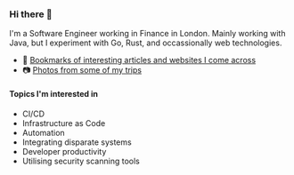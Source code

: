 ### Hi there 👋

I'm a Software Engineer working in Finance in London. Mainly working with Java, but I experiment with Go, Rust, and occassionally web technologies.

- 🧾 [Bookmarks of interesting articles and websites I come across](https://github.com/lewisboon/bookmarks/blob/main/README.md)
- 📷 [Photos from some of my trips](https://www.lewisboon.com)

#### Topics I'm interested in

- CI/CD
- Infrastructure as Code
- Automation
- Integrating disparate systems
- Developer productivity
- Utilising security scanning tools

<!--
**lewisboon/lewisboon** is a ✨ _special_ ✨ repository because its `README.md` (this file) appears on your GitHub profile.

Here are some ideas to get you started:

- 🔭 I’m currently working on ...
- 🌱 I’m currently learning ...
- 👯 I’m looking to collaborate on ...
- 🤔 I’m looking for help with ...
- 💬 Ask me about ...
- 📫 How to reach me: ...
- 😄 Pronouns: ...
- ⚡ Fun fact: ...
-->
